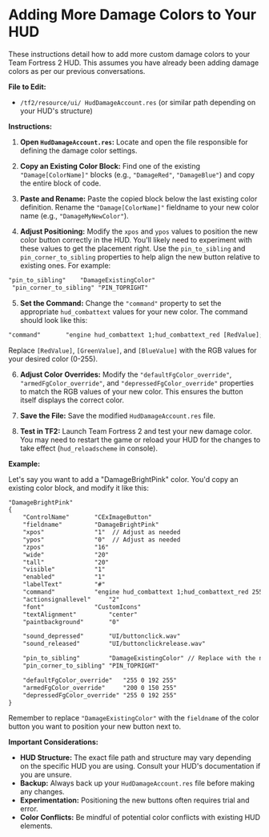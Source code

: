 # Adding More Damage Colors to Your HUD

These instructions detail how to add more custom damage colors to your Team Fortress 2 HUD. This assumes you have already been adding damage colors as per our previous conversations.

**File to Edit:**

- `/tf2/resource/ui/ HudDamageAccount.res` (or similar path depending on your HUD's structure)

**Instructions:**

1. **Open `HudDamageAccount.res`:** Locate and open the file responsible for defining the damage color settings.

2. **Copy an Existing Color Block:** Find one of the existing `"Damage[ColorName]"` blocks (e.g., `"DamageRed"`, `"DamageBlue"`) and copy the entire block of code.

3. **Paste and Rename:** Paste the copied block below the last existing color definition. Rename the `"Damage[ColorName]"` fieldname to your new color name (e.g., `"DamageMyNewColor"`).

4. **Adjust Positioning:** Modify the `xpos` and `ypos` values to position the new color button correctly in the HUD. You'll likely need to experiment with these values to get the placement right. Use the `pin_to_sibling` and `pin_corner_to_sibling` properties to help align the new button relative to existing ones. For example:

```txt
"pin_to_sibling"    "DamageExistingColor"
 "pin_corner_to_sibling" "PIN_TOPRIGHT"
```

5. **Set the Command:** Change the `"command"` property to set the appropriate `hud_combattext` values for your new color. The command should look like this:

```txt
"command"       "engine hud_combattext 1;hud_combattext_red [RedValue];hud_combattext_green [GreenValue];hud_combattext_blue [BlueValue]"
```

Replace `[RedValue]`, `[GreenValue]`, and `[BlueValue]` with the RGB values for your desired color (0-255).

6. **Adjust Color Overrides:** Modify the `"defaultFgColor_override"`, `"armedFgColor_override"`, and `"depressedFgColor_override"` properties to match the RGB values of your new color. This ensures the button itself displays the correct color.

7. **Save the File:** Save the modified `HudDamageAccount.res` file.

8. **Test in TF2:** Launch Team Fortress 2 and test your new damage color. You may need to restart the game or reload your HUD for the changes to take effect (`hud_reloadscheme` in console).

**Example:**

Let's say you want to add a "DamageBrightPink" color. You'd copy an existing color block, and modify it like this:

```txt
"DamageBrightPink"
{
    "ControlName"       "CExImageButton"
    "fieldname"         "DamageBrightPink"
    "xpos"              "1"  // Adjust as needed
    "ypos"              "0"  // Adjust as needed
    "zpos"              "16"
    "wide"              "20"
    "tall"              "20"
    "visible"           "1"
    "enabled"           "1"
    "labelText"         "#"
    "command"           "engine hud_combattext 1;hud_combattext_red 255;hud_combattext_green 0;hud_combattext_blue 192"
    "actionsignallevel"     "2"
    "font"              "CustomIcons"
    "textAlignment"         "center"
    "paintbackground"       "0"

    "sound_depressed"       "UI/buttonclick.wav"
    "sound_released"        "UI/buttonclickrelease.wav"

    "pin_to_sibling"        "DamageExistingColor" // Replace with the name of the button you want to pin to
    "pin_corner_to_sibling" "PIN_TOPRIGHT"

    "defaultFgColor_override"   "255 0 192 255"
    "armedFgColor_override"     "200 0 150 255"
    "depressedFgColor_override" "255 0 192 255"
}
```

Remember to replace `"DamageExistingColor"` with the `fieldname` of the color button you want to position your new button next to.

**Important Considerations:**

- **HUD Structure:** The exact file path and structure may vary depending on the specific HUD you are using. Consult your HUD's documentation if you are unsure.
- **Backup:** Always back up your `HudDamageAccount.res` file before making any changes.
- **Experimentation:** Positioning the new buttons often requires trial and error.
- **Color Conflicts:** Be mindful of potential color conflicts with existing HUD elements.
